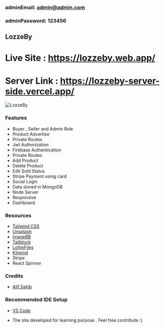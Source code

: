 ### adminEmail: admin@admin.com

### adminPassword: 123456

## LozzeBy

# Live Site : https://lozzeby.web.app/

# Server Link : https://lozzeby-server-side.vercel.app/

![LozzeBy](https://user-images.githubusercontent.com/61325788/204178623-e157ec28-e4a5-40d6-a660-661d5f55c427.png)

### Features

- Buyer , Seller and Admin Role
- Product Advertise
- Private Routes
- Jwt Authorization
- Firebase Authentication
- Private Routes
- Add Product
- Delete Product
- Edit Sold Status
- Stripe Payment using card
- Social Login
- Data stored in MongoDB
- Node Server
- Responsive
- Dashboard

### Resources

- [Tailwind CSS](https://tailwindcss.com)
- [Unsplash](https://unsplash.com)
- [ImageBB](https://imgbb.com/)
- [Tailblock](https://tailblocks.cc/)
- [LottieFiles](https://lottiefiles.com/)
- [Kitwind](https://kitwind.io/)
- Stripe
- React Spinner

### Credits

- [Alif Sakib](https://www.linkedin.com/in/alif-sakib-224002207/)

### Recommended IDE Setup

- [VS Code](https://code.visualstudio.com/)

- The site developed for learning purpose . Feel free contribute :)
